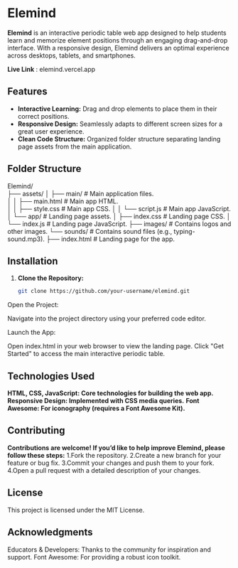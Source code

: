 # Elemind

**Elemind** is an interactive periodic table web app designed to help students learn and memorize element positions through an engaging drag-and-drop interface. With a responsive design, Elemind delivers an optimal experience across desktops, tablets, and smartphones.

**Live Link** : elemind.vercel.app

## Features

- **Interactive Learning:** Drag and drop elements to place them in their correct positions.
- **Responsive Design:** Seamlessly adapts to different screen sizes for a great user experience.
- **Clean Code Structure:** Organized folder structure separating landing page assets from the main application.

## Folder Structure

Elemind/  
           ├── assets/ │ ├── main/ # Main application files.  
           │           │ ├── main.html # Main app HTML.  
           │           │ ├── style.css # Main app CSS. 
           │           │ └── script.js # Main app JavaScript. 
           │           └── app/ # Landing page assets. 
           │           ├── index.css # Landing page CSS. 
           │           └── index.js # Landing page JavaScript.
           ├── images/ # Contains logos and other images. 
           └── sounds/ # Contains sound files (e.g., typing-sound.mp3).
           ├── index.html # Landing page for the app. 



## Installation

1. **Clone the Repository:**

   ```bash
   git clone https://github.com/your-username/elemind.git
Open the Project:

Navigate into the project directory using your preferred code editor.

Launch the App:

Open index.html in your web browser to view the landing page. Click "Get Started" to access the main interactive periodic table.


## Technologies Used

**HTML, CSS, JavaScript: Core technologies for building the web app.**
**Responsive Design: Implemented with CSS media queries.**
**Font Awesome: For iconography (requires a Font Awesome Kit).**


## Contributing

**Contributions are welcome! If you’d like to help improve Elemind, please follow these steps:**
1.Fork the repository.
2.Create a new branch for your feature or bug fix.
3.Commit your changes and push them to your fork.
4.Open a pull request with a detailed description of your changes.

## License
This project is licensed under the MIT License.

## Acknowledgments
Educators & Developers: Thanks to the community for inspiration and support.
Font Awesome: For providing a robust icon toolkit.

